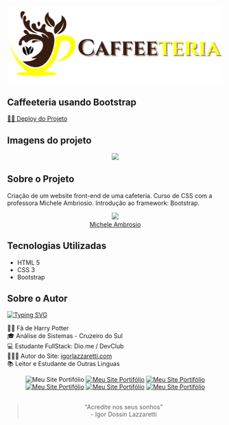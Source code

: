 <div align="center"><img width="600" src="./assets/img/logoFooter.png"></div>

## Caffeeteria usando Bootstrap
<a target="_blank" href="https://igorlazzaretti.github.io/caffeeteria-bootstrap-dio.me/">👨‍💻 Deploy do Projeto</a>

## Imagens do projeto
<div align="center">
<img width="400" src="./assets/img/readme-assets/Capture1.PNG">
</div>

## Sobre o Projeto
Criação de um website front-end de uma cafeteria. Curso de CSS com a professora Michele Ambriosio. Introdução ao framework: Bootstrap.

<div align="center">
<img src="https://avatars.githubusercontent.com/u/55519539?v=4" width="140"><br><a href="https://github.com/micheleambrosio" target="_blank">Michele Ambrosio</a>

</div>


## Tecnologias Utilizadas
-   HTML 5
-   CSS 3
-   Bootstrap

## Sobre o Autor
<p align="center">

[![Typing SVG](https://readme-typing-svg.herokuapp.com?font=IBM+Plex+Mono&weight=600&size=30&duration=3000&pause=700&color=ED51F7&center=true&vCenter=true&random=false&width=440&height=55&lines=Ol%C3%A1!+%F0%9F%99%8B%E2%80%8D%E2%99%82%EF%B8%8F;Meu+nome+%C3%A9+Igor;Hello+%F0%9F%91%8B;My+name+is+Igor)](https://git.io/typing-svg)
</p>

🧙‍♂️ Fâ de Harry Potter <br> 
🎓 Análise de Sistemas - Cruzeiro do Sul <br>
💻 Estudante FullStack: Dio.me / DevClub <br>
👩🏻‍💻 Autor do Site: <a href="https://igorlazzaretti.com/">igorlazzaretti.com</a>
<br>
📚 Leitor e Estudante de Outras Linguas <br> 

<div align="center" >
<img src="https://img.shields.io/badge/website-000000?style=for-the-badge&logo=About.me&logoColor=white" title="Meu Site Portifólio" alt="Meu Site Portifólio" width="110" height="27"/>
<a href="https://www.linkedin.com/in/igorlazzaretti/"><img src="https://img.shields.io/badge/LinkedIn-0077B5?style=for-the-badge&logo=linkedin&logoColor=white" title="Meu Site Portifólio" alt="Meu Site Portifólio" width="110" height="26"/></a>
<a href="https://www.instagram.com/dev.igorlzzrtt/"><img src="https://img.shields.io/badge/Instagram-E4405F?style=for-the-badge&logo=instagram&logoColor=white" title="Meu Site Portifólio" alt="Meu Site Portifólio" width="110" height="25"/></a>
<a href="https://api.whatsapp.com/send/?phone=5554999489840&text&type=phone_number&app_absent=0"><img src="https://img.shields.io/badge/WhatsApp-25D366?style=for-the-badge&logo=whatsapp&logoColor=white" title="Meu Site Portifólio" alt="Meu Site Portifólio" width="110" height="26"/></a>
<a href="https://www.youtube.com/@idLazzaretti/streams"><img src="https://img.shields.io/badge/YouTube-FF0000?style=for-the-badge&logo=youtube&logoColor=white" title="Meu Site Portifólio" alt="Meu Site Portifólio" width="110" height="26"/></a>
<a href="https://linktr.ee/dev.igorlzzrtt"><img src="https://img.shields.io/badge/linktree-39E09B?style=for-the-badge&logo=linktree&logoColor=white" title="Meu Site Portifólio" alt="Meu Site Portifólio" width="110" height="26"/></a>

</div>


##
<div align="center">

> "Acredite nos seus sonhos" <br> - Igor Dossin Lazzaretti

</div>
